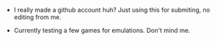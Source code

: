 - I really made a github account huh? Just using this for submiting, no editing from me.

- Currently testing a few games for emulations. Don't mind me.
